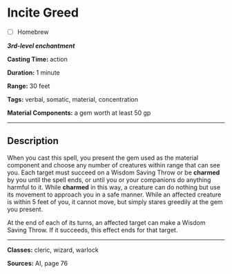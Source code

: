 # Incite Greed

- [ ] Homebrew

***3rd-level enchantment***

**Casting Time:** action

**Duration:** 1 minute

**Range:** 30 feet

**Tags:** verbal, somatic, material, concentration

**Material Components:** a gem worth at least 50 gp

---

## Description
When you cast this spell, you present the gem used as the material component and choose any number of creatures within range that can see you.
Each target must succeed on a Wisdom Saving Throw or be **charmed** by you until the spell ends, or until you or your companions do anything harmful to it.
While **charmed** in this way, a creature can do nothing but use its movement to approach you in a safe manner.
While an affected creature is within 5 feet of you, it cannot move, but simply stares greedily at the gem you present.

At the end of each of its turns, an affected target can make a Wisdom Saving Throw.
If it succeeds, this effect ends for that target.

---

**Classes:** cleric, wizard, warlock

**Sources:** AI, page 76
